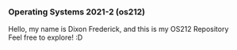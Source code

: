### Operating Systems 2021-2 (os212)

Hello, my name is Dixon Frederick, and this is my OS212 Repository\
Feel free to explore! :D
